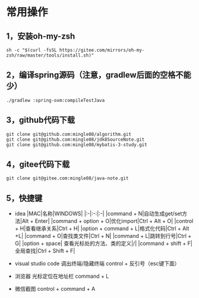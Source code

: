 # 常用操作

## 1，安装oh-my-zsh

```shell
sh -c "$(curl -fsSL https://gitee.com/mirrors/oh-my-zsh/raw/master/tools/install.sh)"
```

## 2，编译spring源码（注意，gradlew后面的空格不能少）

```shell
./gradlew :spring-oxm:compileTestJava
```

## 3，github代码下载

```shell
git clone git@github.com:mingle08/algorithm.git
git clone git@github.com:mingle08/jdk8SourceNote.git
git clone git@github.com:mingle08/mybatis-3-study.git
```

## 4，gitee代码下载

```shell
git clone git@gitee.com:mingle08/java-note.git
```

## 5，快捷键

* idea
  |MAC|名称|WINDOWS|
  |:-|:-:|:-|
  |command + N|自动生成get/set方法|Alt + Enter|
  |command + option + O|优化import|Ctrl + Alt + O|
  |control + H|查看继承关系|Ctrl + H|
  |option + command + L|格式化代码|Ctrl + Alt +L|
  |command + O|查找类文件|Ctrl + N|
  |command + L|跳转到行号|Ctrl + G|
  |option + space| 查看光标处的方法、类的定义|/|
  |command + shift + F|全局查找|Ctrl + Shift + F|

* visual studio code
  调出终端/隐藏终端    control + 反引号（esc键下面）

* 浏览器
  光标定位在地址栏    command + L

* 微信截图
  control + command + A
